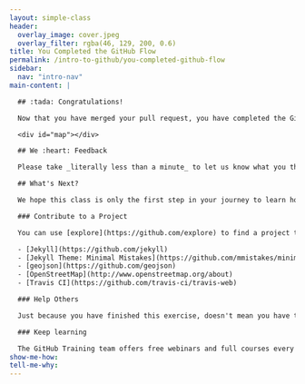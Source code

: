 ```yaml
---
layout: simple-class
header:
  overlay_image: cover.jpeg
  overlay_filter: rgba(46, 129, 200, 0.6)
title: You Completed the GitHub Flow
permalink: /intro-to-github/you-completed-github-flow
sidebar:
  nav: "intro-nav"
main-content: |

  ## :tada: Congratulations!

  Now that you have merged your pull request, you have completed the GitHub workflow! Check out your new pin on the map!

  <div id="map"></div>

  ## We :heart: Feedback

  Please take _literally less than a minute_ to let us know what you think of this course. You may also choose to opt-in for updates on future classes. [Start Survey](http://www.surveygizmo.com/s3/3288550/intro-to-github)!

  ## What's Next?

  We hope this class is only the first step in your journey to learn how to use GitHub, and that it has shown you how easy it is to contribute to projects. If you are ready for next steps, here are some ideas.

  ### Contribute to a Project

  You can use [explore](https://github.com/explore) to find a project to contribute to OR better yet, you can contribute to one of the open source projects that helped make this class a reality:

  - [Jekyll](https://github.com/jekyll)
  - [Jekyll Theme: Minimal Mistakes](https://github.com/mmistakes/minimal-mistakes)
  - [geojson](https://github.com/geojson)
  - [OpenStreetMap](http://www.openstreetmap.org/about)
  - [Travis CI](https://github.com/travis-ci/travis-web)

  ### Help Others

  Just because you have finished this exercise, doesn't mean you have to leave. Feel free to drop in to open Issues anytime and help other learners who are completing the class. Or, drop an encouraging note in an old pull request. You might just be the reason they finish!

  ### Keep learning

  The GitHub Training team offers free webinars and full courses every month. Just visit the [GitHub Training](https://services.github.com/training/) site to enroll in our next course.
show-me-how:
tell-me-why:
---
```

